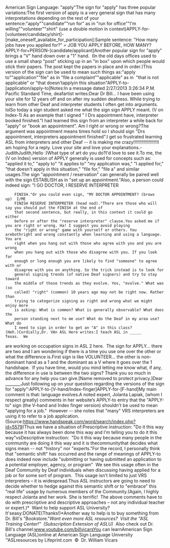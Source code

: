 American Sign Language: "apply"The sign for "apply" has three popular variations:The first version of apply is a very general sign that has many 
	interpretations depending on the rest of your sentence:"apply""candidate""run for" as in "run for office""I'm willing""volunteer""shirt" (use a double motion in context)APPLY-for-[volunteer/candidacy/shirt]-[make_oneself_available_for_participation]:Sample sentence: "How many jobs have you applied for?" = JOB YOU APPLY 
	BEFORE, HOW MANY?APPLY-for+PERSON-[candidate/applicant]Another popular sign for "apply" brings a "V" hand down over a "1" hand.  
	(In the old days offices used to use a small sharp "post" sticking up in an 
	"in box" upon which people would stick their papers. The post kept the 
	papers in place and in order.)This version of the sign can be used to mean such things as:"apply to""application""file" as in "file a complaint""applicable" as in  "that is not applicable" or
  "that doesn'tapplyin this situation"APPLY-to-[application/apply-to]Notes:In a message dated 2/27/2013 3:26:34 P.M. Pacific Standard Time, 
		deafartist writes:Dear Dr Bill... I have been using your site for 12 years off and on after my sudden 
		deafness. While trying to learn from other Deaf and interpreter students 
		I often get into arguments. lolSo today a sign student asked me what the sign sign APPLY meant. (V on 
		Index-1) As an example that I signed " I Drs appointment have, 
		interpreter booked finished."I had learned this sign from an interpreter a while back for "apply" or 
		"book an appointment". Am I right or wrong or wrong?The argument was appointment means times hold so I should sign "Drs 
		appointment, interpreters appointment finished".I get so frustrated learning ASL from interpreters and other Deaf -- it 
		is making me crazy!!!!!!!!!!!!!!!!!!!I am hoping for a reply. Love your site and love your explanations.-JudithJudith,Hello :)What type of art do you do?I'd love to see it.To me, the (V on Index) version of APPLY generally is used for concepts 
		such as: "applied it to," "apply to" "it applies to" "my application 
		was," "I applied for," "that doesn't apply in this situation," "file 
		for," "file a" and similar usages.The sign "appointment / reservation" can generally be paired well with 
		the sign ESTABLISH as in "set up an appointment."Also, a person could indeed sign: "I GO DOCTOR, I RESERVE INTERPRETER

		FINISH."Or you could even sign, "MY DOCTOR APPOINTMENT? (brows up)  I/ME 
		FINISH RESERVE INTERPRETER (head nod)."There are those who will say you should put the FINISH at the end of 
		that second sentence, but really, in this context it could go either 
		before or after the "reserve interpreter" clause.You asked me if you are right or wrong. Ha! I suggest you avoid playing 
		the "right or wrong" game with yourself or others. You arebothright and wrong constantly when learning and using a language. You are 
		right when you hang out with those who agree with you and you are wrong 
		when you hang out with those who disagree with you. If you look far 
		enough or long enough you are likely to find "someone" to agree with or 
		disagree with you on anything. So the trick instead is to look for 
		general signing trends (of native Deaf signers) and try to stay toward 
		the middle of those trends as they evolve. Yes, "evolve." What was (so 
		called) "right" (common) 10 years ago may not be right now. Rather than 
		trying to categorize signing as right and wrong what we might enjoy more 
		is asking: What is common? What is generally observable? What does the 
		person standing next to me use? What do the Deaf in my area use? What do 
		I need to sign in order to get an "A" in this class? (Heh.)Cordially,Dr. VAn ASL Hero writes:I teach ASL in _____ Texas.  We 
are working on occupation signs in ASL 2 here.  The sign for APPLY… there are 
two and I am wondering if there is a time you use one over the other or what the 
difference is.First sign is like VOLUNTEER… 
the other is non-dominant hand as a 1 and the dominant as a V where it goes over 
the 1 handshape.  If you have time, would you mind letting me know what, if any, 
the difference in use is between the two signs? Thank you so much in advance for 
any help you can give.[Name removed to protect 
privacy.]Dear _______,Just following up on your 
question regarding the versions of the sign for "apply":APPLY-to-[V-hand/Index-finger]APPLY-for-[F-hand]My main comment is that: language evolves.A noted expert, Jolanta Lapiak, 
(whom I respect greatly) comments in her website’s APPLY-to entry that the 
"APPLY-to" sign (the V-hand and Index finger version) shouldn't be used to mean 
"applying for a job."  However -- she notes that "many" VRS interpreters are 
using it to refer to a job application.(Source:https://www.handspeak.com/word/search/index.php?id=5579)Thus we have a situation of:Prescriptive instruction: "Do 
it this way because it has always been done this way and I'm telling you to do 
it this way"vsDescriptive instruction:  "Do 
it this way because many people in the community are doing it this way and it is 
thecommunitythat decides 
what signs mean -- not "history" nor "experts."For the record, I personally 
think that "semantic shift" has occurred and the range of meanings of APPLY-to 
does indeed now include "submitting or having submitted an application to a 
potential employer, agency, or program"  We see this usage often in the Deaf 
Community by Deaf individuals when discussing having applied for a job or for 
some sort of program.  This usage isn't limited to just VRS interpreters – it is 
widespread.Thus ASL instructors are going to need to decide whether to hedge against this 
semantic shift or to "embrace" this "real life" usage by numerous members of the 
Community.(Again, I highly respect Jolanta and her work. She is terrific!  The above 
comments have to do with prescriptive and descriptive approaches – not any 
individual teacher or expert.)* 
Want to help support ASL University?  It'seasy:DONATE(Thanks!)*Another way to help is to buy something from Dr. Bill's "Bookstore."*Want even more ASL resources?  Visit the "ASL Training Center!"  (Subscription 
Extension of ASLU)*  Also check out Dr. Bill's channel:www.youtube.com/billvicarsYou can learnAmerican Sign Language (ASL)online at American Sign Language University ™ASLresources by Lifeprint.com  ©  Dr. William Vicars